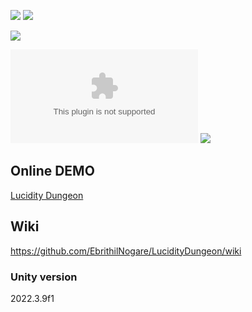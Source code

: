 [![](https://img.shields.io/github/actions/workflow/status/EbrithilNogare/LucidityDungeon/buildGame.yml?style=for-the-badge&cacheSeconds=300)](https://ebrithilnogare.github.io/LucidityDungeon/)
[![](https://img.shields.io/github/last-commit/EbrithilNogare/LucidityDungeon/main?label=Last%20build&style=for-the-badge&logo=unity&cacheSeconds=300)](https://ebrithilnogare.github.io/LucidityDungeon/)

[![](https://img.shields.io/github/package-json/v/EbrithilNogare/LucidityDungeon/gh-pages?label=version&style=for-the-badge&cacheSeconds=300)](https://github.com/EbrithilNogare/LucidityDungeon/tree/gh-pages/Build)

[![](https://img.shields.io/github/size/EbrithilNogare/LucidityDungeon/Build/WebGL.wasm?branch=gh-pages&style=for-the-badge&label=Size%20of%20scripts&cacheSeconds=300)](https://github.com/EbrithilNogare/LucidityDungeon/tree/gh-pages/Build)
[![](https://img.shields.io/github/size/EbrithilNogare/LucidityDungeon/Build/WebGL.data?branch=gh-pages&style=for-the-badge&label=Size%20of%20data&cacheSeconds=300)](https://github.com/EbrithilNogare/LucidityDungeon/tree/gh-pages/Build)

## Online DEMO
[Lucidity Dungeon](https://ebrithilnogare.github.io/LucidityDungeon/)

## Wiki
https://github.com/EbrithilNogare/LucidityDungeon/wiki

### Unity version
2022.3.9f1
